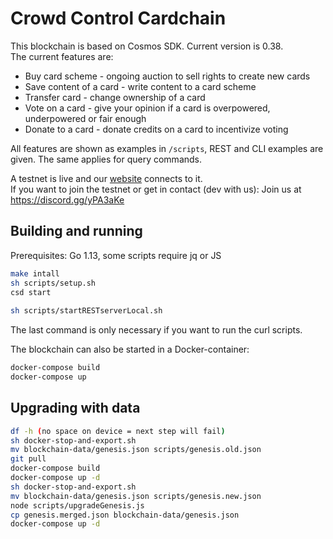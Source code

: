 # Crowd Control Cardchain

This blockchain is based on Cosmos SDK. Current version is 0.38.	
The current features are:
- Buy card scheme - ongoing auction to sell rights to create new cards  
- Save content of a card - write content to a card scheme  
- Transfer card - change ownership of a card  
- Vote on a card - give your opinion if a card is overpowered, underpowered or fair enough  
- Donate to a card - donate credits on a card to incentivize voting  

All features are shown as examples in `/scripts`, REST and CLI examples are given. The same applies for query commands.

A testnet is live and our [website](https://www.crowdcontrol.network) connects to it.  
If you want to join the testnet or get in contact (dev with us): Join us at https://discord.gg/yPA3aKe 

## Building and running

Prerequisites: Go 1.13, some scripts require jq or JS

```bash
make intall  
sh scripts/setup.sh  
csd start
  
sh scripts/startRESTserverLocal.sh
```

The last command is only necessary if you want to run the curl scripts.

The blockchain can also be started in a Docker-container:

```bash
docker-compose build  
docker-compose up
```  

## Upgrading with data
```bash
df -h (no space on device = next step will fail)
sh docker-stop-and-export.sh  
mv blockchain-data/genesis.json scripts/genesis.old.json  
git pull  
docker-compose build  
docker-compose up -d  
sh docker-stop-and-export.sh  
mv blockchain-data/genesis.json scripts/genesis.new.json  
node scripts/upgradeGenesis.js  
cp genesis.merged.json blockchain-data/genesis.json  
docker-compose up -d  
```
 
